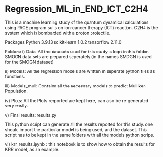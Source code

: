 # Regression_ML_in_END_ICT_C2H4
This is a machine learning study of the quantum dynamical calculations using PACE program suits on ion-cancer therapy (ICT) reaction. C2H4 is the system which is bombarded with a proton projectile.

Packages
Python 3.9.13
scikit-learn 1.0.2 
tensorflow 2.11.0

Folders:
i) Data: All the datasets used for this study is kept in this folder. SMOGN data sets are prepared seperately (in the names SMOGN is used for the SMOGN dataset). 

ii) Models: All the regression models are written in seperate python files as functions.

iii) Models_mull: Contains all the necessary models to predict Mulliken Population.

iv) Plots: All the Plots rerported are kept here, can also be re-generated very easily.

v) Final results: results.py

This python script can generate all the results reported for this study. one should import the particular model is being used, and the dataset. This script has to be kept in the same folders with all the models python scrips. 

vi) krr_results.ipynb : this notebook is to show how to obtain the results for KRR model, as an example. 
